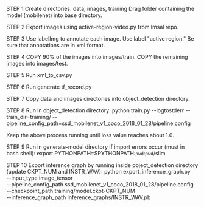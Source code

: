 STEP 1
Create directories: data, images, training
Drag folder containing the model (mobilenet) into base directory.

STEP 2
Export images using active-region-video.py from lmsal repo.

STEP 3
Use labelImg to annotate each image. Use label "active region." Be sure that annotations are in xml format.

STEP 4
COPY 90% of the images into images/train. COPY the remaining images into images/test.

STEP 5
Run xml_to_csv.py

STEP 6
Run generate tf_record.py

STEP 7
Copy data and images directories into object_detection directory.

STEP 8
Run in object_detection directory:
python train.py --logtostderr --train_dir=training/ --pipeline_config_path=ssd_mobilenet_v1_coco_2018_01_28/pipeline.config

Keep the above process running until loss value reaches about 1.0.

STEP 9
Run in generate-model directory if import errors occur (must in bash shell):
export PYTHONPATH=$PYTHONPATH:`pwd`:`pwd`/slim

STEP 10
Export inference graph by running inside object_detection directory (update CKPT_NUM and INSTR_WAV):
python export_inference_graph.py \
    --input_type image_tensor \
    --pipeline_config_path ssd_mobilenet_v1_coco_2018_01_28/pipeline.config \
    --checkpoint_path training/model.ckpt-CKPT_NUM \
    --inference_graph_path inference_graphs/INSTR_WAV.pb
